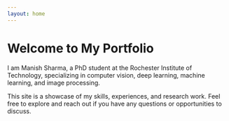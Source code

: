 ```yaml
---
layout: home
---
```


# Welcome to My Portfolio

I am Manish Sharma, a PhD student at the Rochester Institute of Technology, specializing in computer vision, deep learning, machine learning, and image processing. 

This site is a showcase of my skills, experiences, and research work. Feel free to explore and reach out if you have any questions or opportunities to discuss. 

